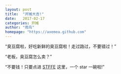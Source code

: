 ```yaml
---
layout: post
title:  "开摊大吉!"
date:   2017-02-17
categories: 开摊
author: "雨鸟"
homepage: "https://axemea.github.com"
---
```


“臭豆腐啦，好吃新鲜的臭豆腐啦！走过路过，不要错过！”

“老板，臭豆腐怎么卖？”

“不要钱！只要点进 [STFFE](https://github.com/STFFE/stffe.github.com) 这里，一个 star 一碗啦!”
